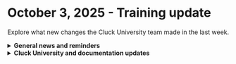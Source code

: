 # October 3, 2025 - Training update

Explore what new changes the Cluck University team made in the last week.

<details>

<summary><strong>General news and reminders</strong></summary>

* **SHOUT OUTS** **TO:**
  * Simon, William, Kashaun, Randie, Wayne, and Evan for passing the Foundations Certification.
    * Take the [Rewst Foundations](https://learn.rewst.io/rewst-foundations-certification) Exam, and collect your prestigious **Certified Rewster** badge in Discord along with access to the super-secret Discord channel.&#x20;
  * Hunter, Luuk, William, Kashaun, and Richard for passing the Clean Automation Certification.
  * And Rewst's very own Dawood!
    * Take the [Clean Automation](https://learn.rewst.io/clean-automation-certification) exam and get that fancy certificate!

- Join us in our [Cluck-U Discord channel](https://discord.com/channels/936789089703845988/1121465945295167588) if you have any questions, comments, or concerns!
- Sign up for Cluck University [Office Hours](https://learn.rewst.io/cluck-university-office-hours)  to work through any questions you have during and after training! If there is something you want us to cover, Let us know!

</details>

<details>

<summary><strong>Cluck University and documentation updates</strong></summary>

**What's new at Cluck University?**

* New course alert! [Getting strategic with webhook triggers](https://learn.rewst.io/getting-strategic-with-webhook-triggers)
* We have a new course (which now also includes videos)! Check it out here: [Building self-serve automation requests](https://learn.rewst.io/building-self-serve-automation-requests)
* We added session recordings to [Live Training — Rewst Foundations](https://learn.rewst.io/live-training-rewst-foundations)
* Added an [About Cluck U page](https://learn.rewst.io/page/how-to-use-cluck-u) for tips and common questions

**New and updated documentation pages:**

* [RoboRewsty user guide](https://docs.rewst.help/documentation/rewst-tools/roborewsty)
* [Updated guidance for our Document Rewst Form URLs (IT Glue/Hudu) Crate](https://docs.rewst.help/documentation/crates/existing-crate-documentation/document-rewst-form-urls-it-glue-hudu-crate)
* [Updated guidance for setting up our Ingram Micro integration](https://docs.rewst.help/documentation/configuration/integrations/integration-guides/ingram-micro-integration-setup)\


</details>
